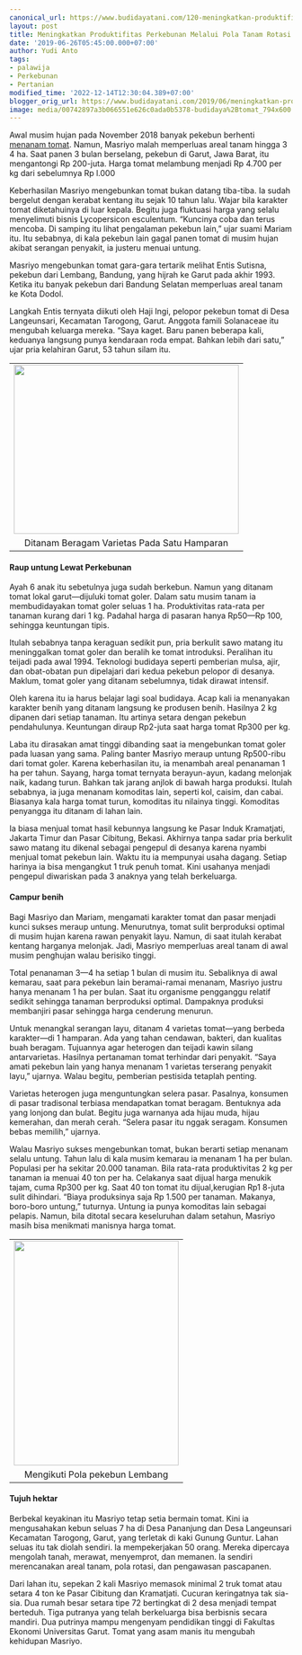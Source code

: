 ```yaml
---
canonical_url: https://www.budidayatani.com/120-meningkatkan-produktifitas
layout: post
title: Meningkatkan Produktifitas Perkebunan Melalui Pola Tanam Rotasi
date: '2019-06-26T05:45:00.000+07:00'
author: Yudi Anto
tags:
- palawija
- Perkebunan
- Pertanian
modified_time: '2022-12-14T12:30:04.389+07:00'
blogger_orig_url: https://www.budidayatani.com/2019/06/meningkatkan-produktifitas-perkebunan.html
image: media/00742897a3b066551e626c0ada0b5378-budidaya%2Btomat_794x600.jpg
---
```

<p>Awal musim hujan pada November 2018 banyak pekebun berhenti <a href="https://www.budidayatani.com/2019/06/analisis-kendala-dan-keuntungan.html">menanam tomat</a>. Namun, Masriyo malah memperluas areal tanam hingga 3&nbsp; 4 ha. Saat panen 3 bulan berselang, pekebun di Garut, Jawa Barat, itu mengantongi Rp 200-juta. Harga tomat melambung menjadi Rp 4.700 per kg dari sebelumnya Rp l.000</p><p>Keberhasilan Masriyo mengebunkan tomat bukan datang tiba-tiba. Ia sudah bergelut dengan kerabat kentang itu sejak 10 tahun lalu. Wajar bila karakter tomat diketahuinya di luar kepala. Begitu juga fluktuasi harga yang selalu menyelimuti bisnis Lycopersicon esculentum. “Kuncinya coba dan terus mencoba. Di samping itu lihat pengalaman pekebun lain,” ujar suami Mariam itu. Itu sebabnya, di kala pekebun lain gagal panen tomat di musim hujan akibat serangan penyakit, ia justeru menuai untung.</p><p>Masriyo mengebunkan tomat gara-gara tertarik melihat Entis Sutisna, pekebun dari Lembang, Bandung, yang hijrah ke Garut pada akhir 1993. Ketika itu banyak pekebun dari Bandung Selatan memperluas areal tanam ke Kota Dodol.</p><p>Langkah Entis ternyata diikuti oleh Haji Ingi, pelopor pekebun tomat di Desa Langeunsari, Kecamatan Tarogong, Garut. Anggota famili Solanaceae itu mengubah keluarga mereka. “Saya kaget. Baru panen beberapa kali, keduanya langsung punya kendaraan roda empat. Bahkan lebih dari satu,” ujar pria kelahiran Garut, 53 tahun silam itu.</p><table align="center" cellpadding="0" cellspacing="0" style="margin-left: auto; margin-right: auto; text-align: center;"><tbody><tr><td style="text-align: center;"><a href="https://i2.wp.com/1.bp.blogspot.com/-dzEyHciP2Ow/XRKgfe422LI/AAAAAAAACiQ/KLJ8mfVWwmAf-Q0bnZ-axIQ1iVRb-Y8DQCLcBGAs/s1600/budidaya%2Btomat_794x600.jpg?ssl=1" style="margin-left: auto; margin-right: auto;"><img loading="lazy" border="0" data-original-height="600" data-original-width="794" height="301" src="https://i0.wp.com/1.bp.blogspot.com/-dzEyHciP2Ow/XRKgfe422LI/AAAAAAAACiQ/KLJ8mfVWwmAf-Q0bnZ-axIQ1iVRb-Y8DQCLcBGAs/s400/budidaya%2Btomat_794x600.jpg?resize=400%2C301&amp;ssl=1" width="400" data-recalc-dims="1" /></a></td></tr><tr><td style="text-align: center;">Ditanam Beragam Varietas Pada Satu Hamparan</td></tr></tbody></table><p></p><h4>Raup untung Lewat Perkebunan</h4><p>Ayah 6 anak itu sebetulnya juga sudah berkebun. Namun yang ditanam tomat lokal garut—dijuluki tomat goler. Dalam satu musim tanam ia membudidayakan tomat goler seluas 1 ha. Produktivitas rata-rata per tanaman kurang dari 1 kg. Padahal harga di pasaran hanya Rp50—Rp 100, sehingga keuntungan tipis.</p><p>Itulah sebabnya tanpa keraguan sedikit pun, pria berkulit sawo matang itu meninggalkan tomat goler dan beralih ke tomat introduksi. Peralihan itu teijadi pada awal 1994. Teknologi budidaya seperti pemberian mulsa, ajir, dan obat-obatan pun dipelajari dari kedua pekebun pelopor di desanya. Maklum, tomat goler yang ditanam sebelumnya, tidak dirawat intensif.</p><p>Oleh karena itu ia harus belajar lagi soal budidaya. Acap kali ia menanyakan karakter benih yang ditanam langsung ke produsen benih. Hasilnya 2 kg dipanen dari setiap tanaman. Itu artinya setara dengan pekebun pendahulunya. Keuntungan diraup Rp2-juta saat harga tomat Rp300 per kg.</p><p>Laba itu dirasakan amat tinggi dibanding saat ia mengebunkan tomat goler pada luasan yang sama. Paling banter Masriyo meraup untung Rp500-ribu dari tomat goler. Karena keberhasilan itu, ia menambah areal penanaman 1 ha per tahun. Sayang, harga tomat ternyata berayun-ayun, kadang melonjak naik, kadang turun. Bahkan tak jarang anjlok di bawah harga produksi. Itulah sebabnya, ia juga menanam komoditas lain, seperti kol, caisim, dan cabai. Biasanya kala harga tomat turun, komoditas itu nilainya tinggi. Komoditas penyangga itu ditanam di lahan lain.</p><p>Ia biasa menjual tomat hasil kebunnya langsung ke Pasar Induk Kramatjati, Jakarta Timur dan Pasar Cibitung, Bekasi. Akhirnya tanpa sadar pria berkulit sawo matang itu dikenal sebagai pengepul di desanya karena nyambi menjual tomat pekebun lain. Waktu itu ia mempunyai usaha dagang. Setiap harinya ia bisa mengangkut 1 truk penuh tomat. Kini usahanya menjadi pengepul diwariskan pada 3 anaknya yang telah berkeluarga.</p><h4>Campur benih</h4><p>Bagi Masriyo dan Mariam, mengamati karakter tomat dan pasar menjadi kunci sukses meraup untung. Menurutnya, tomat sulit berproduksi optimal di musim hujan karena rawan penyakit layu. Namun, di saat itulah kerabat kentang harganya melonjak. Jadi, Masriyo memperluas areal tanam di awal musim penghujan walau berisiko tinggi.</p><p>Total penanaman 3—4 ha setiap 1 bulan di musim itu. Sebaliknya di awal kemarau, saat para pekebun lain beramai-ramai menanam, Masriyo justru hanya menanam 1 ha per bulan. Saat itu organisme pengganggu relatif sedikit sehingga tanaman berproduksi optimal. Dampaknya produksi membanjiri pasar sehingga harga cenderung menurun.</p><p>Untuk menangkal serangan layu, ditanam 4 varietas tomat—yang berbeda karakter—di 1 hamparan. Ada yang tahan cendawan, bakteri, dan kualitas buah beragam. Tujuannya agar heterogen dan teijadi kawin silang antarvarietas. Hasilnya pertanaman tomat terhindar dari penyakit. “Saya amati pekebun lain yang hanya menanam 1 varietas terserang penyakit layu,” ujarnya. Walau begitu, pemberian pestisida tetaplah penting.</p><p>Varietas heterogen juga menguntungkan selera pasar. Pasalnya, konsumen di pasar tradisonal terbiasa mendapatkan tomat beragam. Bentuknya ada yang lonjong dan bulat. Begitu juga warnanya ada hijau muda, hijau kemerahan, dan merah cerah. “Selera pasar itu nggak seragam. Konsumen bebas memilih,” ujarnya.</p><p>Walau Masriyo sukses mengebunkan tomat, bukan berarti setiap menanam selalu untung. Tahun lalu di kala musim kemarau ia menanam 1 ha per bulan. Populasi per ha sekitar 20.000 tanaman. Bila rata-rata produktivitas 2 kg per tanaman ia menuai 40 ton per ha. Celakanya saat dijual harga menukik tajam, cuma Rp300 per kg. Saat 40 ton tomat itu dijual,kerugian Rp1 8-juta sulit dihindari. “Biaya produksinya saja Rp 1.500 per tanaman. Makanya, boro-boro untung,” tuturnya. Untung ia punya komoditas lain sebagai pelapis. Namun, bila ditotal secara keseluruhan dalam setahun, Masriyo masih bisa menikmati manisnya harga tomat.</p><table align="center" cellpadding="0" cellspacing="0" style="margin-left: auto; margin-right: auto; text-align: center;"><tbody><tr><td style="text-align: center;"><a href="https://i2.wp.com/1.bp.blogspot.com/-0ohFn_xN2uE/XRKgkhSHf3I/AAAAAAAACiU/J_njkU7jlDwllfY4DZWRpBPp0LXxmTYHQCLcBGAs/s1600/budidaya%2Btomat_441x600.jpg?ssl=1" style="margin-left: auto; margin-right: auto;"><img loading="lazy" border="0" data-original-height="600" data-original-width="441" height="400" src="https://i2.wp.com/1.bp.blogspot.com/-0ohFn_xN2uE/XRKgkhSHf3I/AAAAAAAACiU/J_njkU7jlDwllfY4DZWRpBPp0LXxmTYHQCLcBGAs/s400/budidaya%2Btomat_441x600.jpg?resize=293%2C400&amp;ssl=1" width="293" data-recalc-dims="1" /></a></td></tr><tr><td style="text-align: center;">Mengikuti Pola pekebun Lembang</td></tr></tbody></table><h4>Tujuh hektar</h4><p>Berbekal keyakinan itu Masriyo tetap setia bermain tomat. Kini ia mengusahakan kebun seluas 7 ha di Desa Pananjung dan Desa Langeunsari Kecamatan Tarogong, Garut, yang terletak di kaki Gunung Guntur. Lahan seluas itu tak diolah sendiri. Ia mempekerjakan 50 orang. Mereka dipercaya mengolah tanah, merawat, menyemprot, dan memanen. Ia sendiri merencanakan areal tanam, pola rotasi, dan pengawasan pascapanen.</p><p>Dari lahan itu, sepekan 2 kali Masriyo memasok minimal 2 truk tomat atau setara 4 ton ke Pasar Cibitung dan Kramatjati. Cucuran keringatnya tak sia-sia. Dua rumah besar setara tipe 72 bertingkat di 2 desa menjadi tempat berteduh. Tiga putranya yang telah berkeluarga bisa berbisnis secara mandiri. Dua putrinya mampu mengenyam pendidikan tinggi di Fakultas Ekonomi Universitas Garut. Tomat yang asam manis itu mengubah kehidupan Masriyo.</p>
